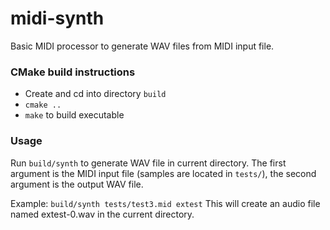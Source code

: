 # midi-synth
Basic MIDI processor to generate WAV files from MIDI input file.

### CMake build instructions
- Create and cd into directory `build`
- `cmake ..`
- `make` to build executable

### Usage
  Run `build/synth` to generate WAV file in current directory. The first argument is the MIDI input file (samples are located in `tests/`), the second argument is the output WAV file.

Example:
  `build/synth tests/test3.mid extest`
  This will create an audio file named extest-0.wav in the current directory.
